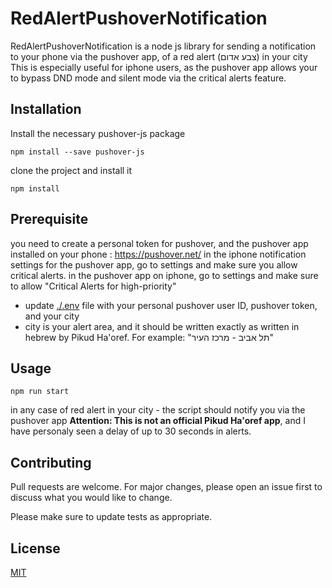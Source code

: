 # RedAlertPushoverNotification

RedAlertPushoverNotification is a node js library for sending a notification to your phone via the pushover app, of a red alert (צבע אדום) in your city
This is especially useful for iphone users, as the pushover app allows your to bypass DND mode and silent mode via the critical alerts feature.

## Installation

Install the necessary pushover-js package

```
npm install --save pushover-js
```


clone the project and install it 

```
npm install
```

## Prerequisite

you need to create a personal token for pushover, and the pushover app installed on your phone :
https://pushover.net/
in the iphone notification settings for the pushover app, go to settings and make sure you allow critical alerts.
in the pushover app on iphone, go to settings and make sure to allow "Critical Alerts for high-priority"

- update [./.env](.env) file with your personal pushover user ID, pushover token, and your city
- city is your alert area, and it should be written exactly as written in hebrew by Pikud Ha'oref. For example: "תל אביב - מרכז העיר"

## Usage
```
npm run start
```

in any case of red alert in your city - the script should notify you via the pushover app
**Attention: This is not an official Pikud Ha'oref app**, and I have personaly seen a delay of up to 30 seconds in alerts.

## Contributing
Pull requests are welcome. For major changes, please open an issue first to discuss what you would like to change.

Please make sure to update tests as appropriate.

## License
[MIT](https://choosealicense.com/licenses/mit/)
